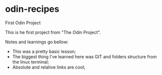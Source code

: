 # odin-recipes
First Odin Project

This is he first project from "The Odin Project".

Notes and learnings go bellow:

- This was a pretty basic lesson;
- The biggest thing I've learned here was GIT and folders structure from the linux terminal;
- Absolute and relative links are cool;
